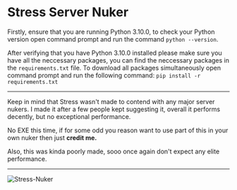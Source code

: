 # Stress Server Nuker
Firstly, ensure that you are running Python 3.10.0, to check your Python version open command prompt and run the command ```python --version```. 

After verifying that you have Python 3.10.0 installed please make sure you have all the neccessary packages, you can find the neccessary packages in the ```requirements.txt``` file. To download all packages simultaneously open command prompt and run the following command: ```pip install -r requirements.txt```

 -----------------------------------------------------------------------------
Keep in mind that Stress wasn't made to contend with any major server nukers. I made it after a few people kept suggesting it, overall it performs decently, but no exceptional performance.

No EXE this time, if for some odd you reason want to use part of this in your own nuker then just **credit me.**

Also, this was kinda poorly made, sooo once again don't expect any elite performance.

-----------------------------------------------------------------------------
![Stress-Nuker](https://media.discordapp.net/attachments/921223634087976990/1129552031703629954/image.png?width=1158&height=651)